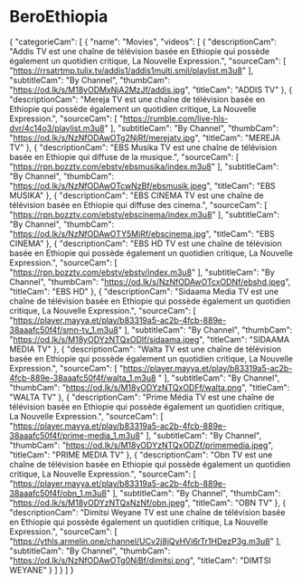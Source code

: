 # BeroEthiopia
{
"categorieCam": [
{
"name": "Movies",
"videos": [
{
"descriptionCam": "Addis TV est une chaîne de télévision basée en Ethiopie qui possède également un quotidien critique, La Nouvelle Expression.",
"sourceCam": [
"https://rrsatrtmp.tulix.tv/addis1/addis1multi.smil/playlist.m3u8"
],
"subtitleCam": "By Channel",
"thumbCam": "https://od.lk/s/M18yODMxNjA2MzJf/addis.jpg",
"titleCam": "ADDIS TV"
},
{
"descriptionCam": "Mereja TV est une chaîne de télévision basée en Ethiopie qui possède également un quotidien critique, La Nouvelle Expression.",
"sourceCam": [
"https://rumble.com/live-hls-dvr/4c14o3/playlist.m3u8"
],
"subtitleCam": "By Channel",
"thumbCam": "https://od.lk/s/NzNfODAwOTg2NjRf/merejatv.jpg",
"titleCam": "MEREJA TV"
},
{
"descriptionCam": "EBS Musika TV est une chaîne de télévision basée en Ethiopie qui diffuse de la musique.",
"sourceCam": [
"https://rpn.bozztv.com/ebstv/ebsmusika/index.m3u8"
],
"subtitleCam": "By Channel",
"thumbCam": "https://od.lk/s/NzNfODAwOTcwNzBf/ebsmusik.jpeg",
"titleCam": "EBS MUSIKA"
},
{
"descriptionCam": "EBS CINEMA TV est une chaîne de télévision basée en Ethiopie qui diffuse des cinema.",
"sourceCam": [
"https://rpn.bozztv.com/ebstv/ebscinema/index.m3u8"
],
"subtitleCam": "By Channel",
"thumbCam": "https://od.lk/s/NzNfODAwOTY5MjRf/ebscinema.jpg",
"titleCam": "EBS CINEMA"
},
{
"descriptionCam": "EBS HD TV est une chaîne de télévision basée en Ethiopie qui possède également un quotidien critique, La Nouvelle Expression.",
"sourceCam": [
"https://rpn.bozztv.com/ebstv/ebstv/index.m3u8"
],
"subtitleCam": "By Channel",
"thumbCam": "https://od.lk/s/NzNfODAwOTcxODNf/ebshd.jpeg",
"titleCam": "EBS HD"
},
{
"descriptionCam": "Sidaama Media TV est une chaîne de télévision basée en Ethiopie qui possède également un quotidien critique, La Nouvelle Expression.",
"sourceCam": [
"https://player.mayya.et/play/b83319a5-ac2b-4fcb-889e-38aaafc50f4f/smn-tv_1.m3u8"
],
"subtitleCam": "By Channel",
"thumbCam": "https://od.lk/s/M18yODYzNTQxODlf/sidaama.jpeg",
"titleCam": "SIDAAMA MEDIA TV"
},
{
"descriptionCam": "Walta TV est une chaîne de télévision basée en Ethiopie qui possède également un quotidien critique, La Nouvelle Expression.",
"sourceCam": [
"https://player.mayya.et/play/b83319a5-ac2b-4fcb-889e-38aaafc50f4f/walta_1.m3u8 "
],
"subtitleCam": "By Channel",
"thumbCam": "https://od.lk/s/M18yODYzNTQxODFf/walta.png",
"titleCam": "WALTA TV"
},
{
"descriptionCam": "Prime Média TV est une chaîne de télévision basée en Ethiopie qui possède également un quotidien critique, La Nouvelle Expression.",
"sourceCam": [
"https://player.mayya.et/play/b83319a5-ac2b-4fcb-889e-38aaafc50f4f/prime-media_1.m3u8"
],
"subtitleCam": "By Channel",
"thumbCam": "https://od.lk/s/M18yODYzNTQxODZf/primemedia.jpeg",
"titleCam": "PRIME MEDIA TV"
},
{
"descriptionCam": "Obn TV est une chaîne de télévision basée en Ethiopie qui possède également un quotidien critique, La Nouvelle Expression.",
"sourceCam": [
"https://player.mayya.et/play/b83319a5-ac2b-4fcb-889e-38aaafc50f4f/obn_1.m3u8"
],
"subtitleCam": "By Channel",
"thumbCam": "https://od.lk/s/M18yODYzNTQxNzNf/obn.jpeg",
"titleCam": "OBN TV"
},
{
"descriptionCam": "Dimitsi Weyane TV est une chaîne de télévision basée en Ethiopie qui possède également un quotidien critique, La Nouvelle Expression.",
"sourceCam": [
"https://ythls.armelin.one/channel/UCv2j8jQyHVi6rTr1HDezP3g.m3u8"
],
"subtitleCam": "By Channel",
"thumbCam": "https://od.lk/s/NzNfODAwOTg0NjBf/dimitsi.png",
"titleCam": "DIMTSI WEYANE"
}
]
}
]
}
